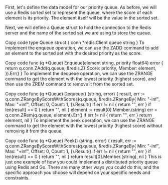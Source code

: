 First, let's define the data model for our priority queue. As before, we will use a Redis sorted set to represent the queue, where the score of each element is its priority. The element itself will be the value in the sorted set.

Next, we will define a Queue struct to hold the connection to the Redis server and the name of the sorted set we are using to store the queue.

Copy code
type Queue struct {
conn   *redis.Client
queue  string
}
To implement the enqueue operation, we can use the ZADD command to add an element to the sorted set with the desired priority as the score.

Copy code
func (q *Queue) Enqueue(element string, priority float64) error {
return q.conn.ZAdd(q.queue, &redis.Z{
Score:  priority,
Member: element,
}).Err()
}
To implement the dequeue operation, we can use the ZRANGE command to get the element with the lowest priority (highest score), and then use the ZREM command to remove it from the sorted set.

Copy code
func (q *Queue) Dequeue() (string, error) {
result, err := q.conn.ZRangeByScoreWithScores(q.queue, &redis.ZRangeBy{
Min: "-inf",
Max: "+inf",
Offset: 0,
Count: 1,
}).Result()
if err != nil {
return "", err
}
if len(result) == 0 {
return "", nil
}
element := result[0].Member.(string)
err = q.conn.ZRem(q.queue, element).Err()
if err != nil {
return "", err
}
return element, nil
}
To implement the peek operation, we can use the ZRANGE command to get the element with the lowest priority (highest score) without removing it from the queue.

Copy code
func (q *Queue) Peek() (string, error) {
result, err := q.conn.ZRangeByScoreWithScores(q.queue, &redis.ZRangeBy{
Min: "-inf",
Max: "+inf",
Offset: 0,
Count: 1,
}).Result()
if err != nil {
return "", err
}
if len(result) == 0 {
return "", nil
}
return result[0].Member.(string), nil
}
This is just one example of how you could implement a distributed priority queue using Redis and Go. There are many other ways you could do this, and the specific approach you choose will depend on your specific needs and constraints.
